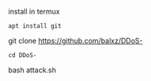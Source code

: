 install in termux

```
apt install git

```
git clone https://github.com/balxz/DDoS-

```
cd DDoS-

```
bash attack.sh
